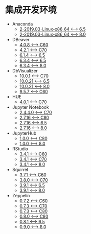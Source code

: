 <!-- ignore -->

# 集成开发环境

* Anaconda
  * [2-2019.03-Linux-x86_64 <--> 6.5](Anaconda.md)
  * [2-2019.03-Linux-x86_64 <--> 8.0](Anaconda.md)
* DBeaver
  * [4.0.8 <--> C60](DBeaver_4.2.1.md)
  * [4.2.1 <--> C70](DBeaver_4.2.1.md)
  * [6.1.4 <--> 6.5](DBeaver_6.1.4.md)
  * [6.3.4 <--> 6.5](DBeaver_6.3.4.md)
  * [6.3.4 <--> 8.0](DBeaver_6.3.4.md)
* DbVisualizer
  * [10.0.1 <--> C70](DbVisualizer_10.0.1.md)
  * [10.0.21 <--> 6.5](DbVisualizer_10.0.21.md)
  * [10.0.21 <--> 8.0](DbVisualizer_10.0.21.md)
  * [9.5.7 <--> C60](DbVisualizer_10.0.1.md)
* HUE
  * [4.0.1 <--> C70](HUE.md)
* Jupyter Notebook
  * [2.4.4.0 <--> C70](Jupyter_Notebook.md)
  * [2.7.16 <--> C80](JupyterNotebook.md)
  * [2.7.16 <--> 6.5](JupyterNotebook.md)
  * [2.7.16 <--> 8.0](JupyterNotebook.md)
* JupyterHub
  * [1.0.0 <--> C80](JupyterHub.md)
  * [1.0.0 <--> 8.0](JupyterHub.md)
* RStudio
  * [3.4.1 <--> C60](RStudio.md)
  * [3.4.1 <--> C70](RStudio.md)
  * [3.4.1 <--> 8.0](RStudio.md)
* Squirrel
  * [3.7.1 <--> C60](Squirrel_3.8.0.md)
  * [3.8.0 <--> C70](Squirrel_3.8.0.md)
  * [3.9.1 <--> 6.5](Squirrel_3.9.1.md)
  * [3.9.1 <--> 8.0](Squirrel_3.9.1.md)
* Zeppelin
  * [0.7.2 <--> C60](Zeppelin_0.7.2.md)
  * [0.7.3 <--> C70](Zeppelin_0.7.3.md)
  * [0.7.3 <--> C80](Zeppelin_0.7.3.md)
  * [0.8.0 <--> C80](Zeppelin_0.8.0.md)
  * [0.8.1 <--> 6.5](Zeppelin_0.8.1.md)
  * [0.9.0 <--> 8.0](Zeppelin_0.8.1.md)
